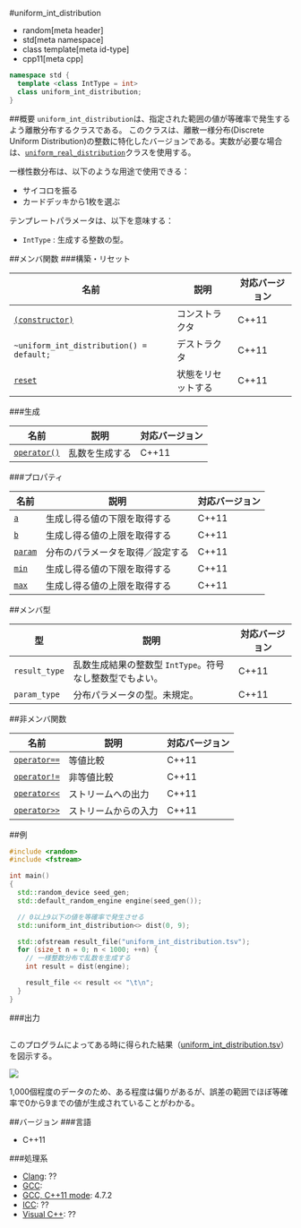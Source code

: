 #uniform_int_distribution
* random[meta header]
* std[meta namespace]
* class template[meta id-type]
* cpp11[meta cpp]

```cpp
namespace std {
  template <class IntType = int>
  class uniform_int_distribution;
}
```

##概要
`uniform_int_distribution`は、指定された範囲の値が等確率で発生するよう離散分布するクラスである。 
このクラスは、離散一様分布(Discrete Uniform Distribution)の整数に特化したバージョンである。実数が必要な場合は、[`uniform_real_distribution`](uniform_real_distribution.md)クラスを使用する。


一様性数分布は、以下のような用途で使用できる：

- サイコロを振る
- カードデッキから1枚を選ぶ


テンプレートパラメータは、以下を意味する：

- `IntType` : 生成する整数の型。


##メンバ関数
###構築・リセット

| 名前 | 説明 | 対応バージョン |
|---------------------------------------------------------------------------|--------------------|-------|
| [`(constructor)`](uniform_int_distribution/op_constructor.md)           | コンストラクタ     | C++11 |
| `~uniform_int_distribution() = default;`                                  | デストラクタ       | C++11 |
| [`reset`](uniform_int_distribution/reset.md)                            | 状態をリセットする | C++11 |


###生成

| 名前 | 説明 | 対応バージョン |
|-------------------------------------------------------|----------------|-------|
| [`operator()`](uniform_int_distribution/op_call.md) | 乱数を生成する | C++11 |


###プロパティ

| 名前 | 説明 | 対応バージョン |
|------------------------------------------------|----------------------------------|-------|
| [`a`](uniform_int_distribution/a.md)         | 生成し得る値の下限を取得する   | C++11 |
| [`b`](uniform_int_distribution/b.md)         | 生成し得る値の上限を取得する   | C++11 |
| [`param`](uniform_int_distribution/param.md) | 分布のパラメータを取得／設定する | C++11 |
| [`min`](uniform_int_distribution/min.md)     | 生成し得る値の下限を取得する   | C++11 |
| [`max`](uniform_int_distribution/max.md)     | 生成し得る値の上限を取得する   | C++11 |


##メンバ型

| 型 | 説明 | 対応バージョン |
|---------------|-------------------|-------|
| `result_type` | 乱数生成結果の整数型 `IntType`。符号なし整数型でもよい。 | C++11 |
| `param_type`  | 分布パラメータの型。未規定。 | C++11 |


##非メンバ関数

| 名前 | 説明 | 対応バージョン |
|------------------------------------------------------------|----------------------|-------|
| [`operator==`](uniform_int_distribution/op_equal.md)     | 等値比較             | C++11 |
| [`operator!=`](uniform_int_distribution/op_not_equal.md) | 非等値比較           | C++11 |
| [`operator<<`](uniform_int_distribution/op_ostream.md)   | ストリームへの出力   | C++11 |
| [`operator>>`](uniform_int_distribution/op_istream.md)   | ストリームからの入力 | C++11 |


##例
```cpp
#include <random>
#include <fstream>

int main() 
{
  std::random_device seed_gen;
  std::default_random_engine engine(seed_gen());

  // 0以上9以下の値を等確率で発生させる
  std::uniform_int_distribution<> dist(0, 9);

  std::ofstream result_file("uniform_int_distribution.tsv");
  for (size_t n = 0; n < 1000; ++n) {
    // 一様整数分布で乱数を生成する
    int result = dist(engine);

    result_file << result << "\t\n";
  }
}
```

###出力
```
```

このプログラムによってある時に得られた結果（[uniform_int_distribution.tsv](https://github.com/cpprefjp/image/blob/master/reference/random/uniform_int_distribution/uniform_int_distribution.tsv)）を図示する。

![](https://raw.github.com/cpprefjp/image/master/reference/random/uniform_int_distribution/uniform_int_distribution.png)

1,000個程度のデータのため、ある程度は偏りがあるが、誤差の範囲でほぼ等確率で0から9までの値が生成されていることがわかる。


##バージョン
###言語
- C++11

###処理系
- [Clang](/implementation.md#clang): ??
- [GCC](/implementation.md#gcc): 
- [GCC, C++11 mode](/implementation.md#gcc): 4.7.2
- [ICC](/implementation.md#icc): ??
- [Visual C++](/implementation.md#visual_cpp): ??


